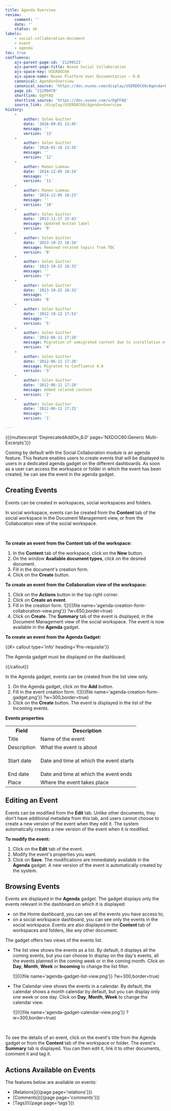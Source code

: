 ```yaml
---
title: Agenda Overview
review:
    comment: ''
    date: ''
    status: ok
labels:
    - social-collaboration-document
    - event
    - agenda
toc: true
confluence:
    ajs-parent-page-id: '21299521'
    ajs-parent-page-title: Nuxeo Social Collaboration
    ajs-space-key: USERDOC60
    ajs-space-name: Nuxeo Platform User Documentation — 6.0
    canonical: Agenda+Overview
    canonical_source: 'https://doc.nuxeo.com/display/USERDOC60/Agenda+Overview'
    page_id: '21299470'
    shortlink: DgFFAQ
    shortlink_source: 'https://doc.nuxeo.com/x/DgFFAQ'
    source_link: /display/USERDOC60/Agenda+Overview
history:
    - 
        author: Solen Guitter
        date: '2016-09-01 13:45'
        message: ''
        version: '13'
    - 
        author: Solen Guitter
        date: '2016-01-18 13:35'
        message: ''
        version: '12'
    - 
        author: Manon Lumeau
        date: '2014-12-05 18:24'
        message: ''
        version: '11'
    - 
        author: Manon Lumeau
        date: '2014-12-05 18:23'
        message: ''
        version: '10'
    - 
        author: Solen Guitter
        date: '2013-11-27 15:43'
        message: Updated button label
        version: '9'
    - 
        author: Solen Guitter
        date: '2013-10-22 18:34'
        message: Removed related topics from TOC
        version: '8'
    - 
        author: Solen Guitter
        date: '2013-10-22 18:33'
        message: ''
        version: '7'
    - 
        author: Solen Guitter
        date: '2013-10-22 18:33'
        message: ''
        version: '6'
    - 
        author: Solen Guitter
        date: '2012-10-12 17:53'
        message: ''
        version: '5'
    - 
        author: Solen Guitter
        date: '2012-06-11 17:28'
        message: Migration of unmigrated content due to installation of a new plugin
        version: '4'
    - 
        author: Solen Guitter
        date: '2012-06-11 17:28'
        message: Migrated to Confluence 4.0
        version: '3'
    - 
        author: Solen Guitter
        date: '2012-06-11 17:28'
        message: Added related content
        version: '2'
    - 
        author: Solen Guitter
        date: '2012-06-11 17:25'
        message: ''
        version: '1'

---
```

{{{multiexcerpt 'DeprecatedAddOn_6.0' page='NXDOC60:Generic Multi-Excerpts'}}}

Coming by default with the Social Collaboration module is an agenda feature. This feature enables users to create events that will be displayed to users in a dedicated agenda gadget on the different dashboards. As soon as a user can access the workspace or folder in which the event has been created, he can see the event in the agenda gadget.

## Creating Events

Events can be created in workspaces, social workspaces and folders.

In social workspace, events can be created from the **Content** tab of the social workspace in the Document Management view, or from the Collaboration view of the social workspace.

&nbsp;

**To create an event from the Content tab of the workspace:**

1.  In the **Content** tab of the workspace, click on the **New** button.
2.  On the window **Available document types**, click on the desired document.
3.  Fill in the document's creation form.
4.  Click on the **Create** button.

**To create an event from the Collaboration view of the workspace:**

1.  Click on the **Actions** button in the top right corner.
2.  Click on **Create an event**.
3.  Fill in the creation form.
    ![]({{file name='agenda-creation-form-collaboration-view.png'}} ?w=650,border=true)
4.  Click on **Create**.
    The **Summary** tab of the event is displayed, in the Document Management view of the social workspace.
    The event is now available in the **Agenda** gadget.

**To create an event from the Agenda Gadget:**

{{#> callout type='info' heading='Pre-requisite'}}

The Agenda gadget must be displayed on the dashboard.

{{/callout}}

In the Agenda gadget, events can be created from the list view only.

1.  On the Agenda gadget, click on the **Add** button.
2.  Fill in the event creation form.
    ![]({{file name='agenda-creation-form-gadget.png'}} ?w=300,border=true)
3.  Click on the **Create** button.
    The event is displayed in the list of the Incoming events.

**Events properties**

<table><tbody><tr><th colspan="1">Field</th><th colspan="1">Description</th></tr><tr><td colspan="1">Title</td><td colspan="1">Name of the event</td></tr><tr><td colspan="1">Description</td><td colspan="1">What the event is about</td></tr><tr><td colspan="1">Start date</td><td colspan="1">

Date and time at which the event starts

</td></tr><tr><td colspan="1">End date</td><td colspan="1">Date and time at which the event ends</td></tr><tr><td colspan="1">Place</td><td colspan="1">Where the event takes place</td></tr></tbody></table>

## Editing an Event

Events can be modified from the **Edit** tab. Unlike other documents, they don't have additional metadata from this tab, and users cannot choose to create a new version of the event when they edit it. The system automatically creates a new version of the event when it is modified.

**To modify the event:**

1.  Click on the **Edit** tab of the event.
2.  Modify the event's properties you want.
3.  Click on **Save**.
    The modifications are immediately available in the **Agenda** gadget. A new version of the event is automatically created by the system.

## Browsing Events

Events are displayed in the **Agenda** gadget. The gadget displays only the events relevant in the dashboard on which it is displayed:

*   on the Home dashboard, you can see all the events you have access to;
*   on a social workspace dashboard, you can see only the events in the social workspace.
    Events are also displayed in the **Content** tab of workspaces and folders, like any other document.

The gadget offers two views of the events list.

*   The list view shows the events as a list. By default, it displays all the coming events, but you can choose to display on the day's events, all the events planned in the coming week or in the coming month. Click on **Day**, **Month**, **Week** or **Incoming** to change the list filter.

    ![]({{file name='agenda-gadget-list-view.png'}} ?w=300,border=true)
*   The Calendar view shows the events in a calendar. By default, the calendar shows a month calendar by default, but you can display only one week or one day. Click on **Day**, **Month**, **Week** to change the calendar view.

    ![]({{file name='agenda-gadget-calendar-view.png'}} ?w=300,border=true)

    &nbsp;

To see the details of an event, click on the event's title from the Agenda gadget or from the **Content** tab of the workspace or folder. The event's **Summary** tab is displayed. You can then edit it, link it to other documents, comment it and tag it.

## Actions Available on Events

The features below are available on events:

*   [Relations]({{page page='relations'}})
*   [Comments]({{page page='comments'}})
*   [Tags]({{page page='tags'}})

&nbsp;